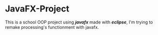 # JavaFX-Project
 This is a school OOP project using **_javafx_** made with **_eclipse_**, I'm trying to remake processing's functionment with javafx.
 
